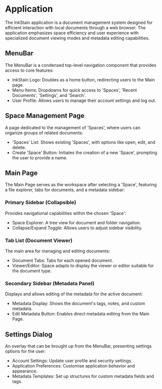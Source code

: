 # Application

The InkStain application is a document management system designed for efficient interaction with local documents through a web browser. The application emphasizes space efficiency and user experience with specialized document viewing modes and metadata editing capabilities.

## MenuBar

The MenuBar is a condensed top-level navigation component that provides access to core features:

- InkStain Logo: Doubles as a home button, redirecting users to the Main page.
- Menu Items: Dropdowns for quick access to 'Spaces', 'Recent Documents', 'Settings', and 'Search'.
- User Profile: Allows users to manage their account settings and log out.

## Space Management Page

A page dedicated to the management of 'Spaces', where users can organize groups of related documents:

- 'Spaces' List: Shows existing 'Spaces', with options like open, edit, and delete.
- Create 'Space' Button: Initiates the creation of a new 'Space', prompting the user to provide a name.

## Main Page

The Main Page serves as the workspace after selecting a 'Space', featuring a file explorer, tabs for documents, and a metadata sidebar:

### Primary Sidebar (Collapsible)

Provides navigational capabilities within the chosen 'Space':

- Space Explorer: A tree view for document and folder navigation.
- Collapse/Expand Toggle: Allows users to adjust sidebar visibility.

### Tab List (Document Viewer)

The main area for managing and editing documents:

- Document Tabs: Tabs for each opened document.
- Viewer/Editor: Space adapts to display the viewer or editor suitable for the document type.

### Secondary Sidebar (Metadata Panel)

Displays and allows editing of the metadata for the active document:

- Metadata Display: Shows the document's tags, notes, and custom metadata.
- Edit Metadata Button: Enables direct metadata editing from the Main Page.

## Settings Dialog

An overlay that can be brought up from the MenuBar, presenting settings options for the user:

- Account Settings: Update user profile and security settings.
- Application Preferences: Customise application behavior and appearance.
- Metadata Templates: Set up structures for custom metadata fields and tags.
